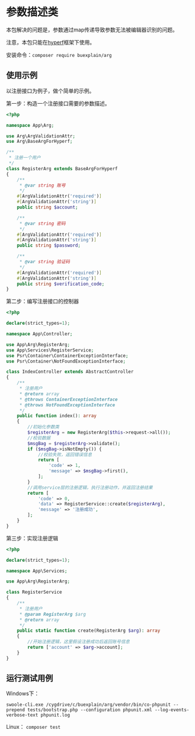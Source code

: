 # 参数描述类

本包解决的问题是，参数通过map传递导致参数无法被编辑器识别的问题。

注意，本包只能在[hyperf](https://github.com/hyperf/hyperf)框架下使用。

安装命令：`composer require buexplain/arg`

## 使用示例
以注册接口为例子，做个简单的示例。

第一步：构造一个注册接口需要的参数描述。

```php
<?php

namespace App\Arg;

use Arg\ArgValidationAttr;
use Arg\BaseArgForHyperf;

/**
 * 注册一个用户
 */
class RegisterArg extends BaseArgForHyperf
{
    /**
     * @var string 账号
     */
    #[ArgValidationAttr('required')]
    #[ArgValidationAttr('string')]
    public string $account;

    /**
     * @var string 密码
     */
    #[ArgValidationAttr('required')]
    #[ArgValidationAttr('string')]
    public string $password;

    /**
     * @var string 验证码
     */
    #[ArgValidationAttr('required')]
    #[ArgValidationAttr('string')]
    public string $verification_code;
}
```

第二步：编写注册接口的控制器
```php
<?php

declare(strict_types=1);

namespace App\Controller;

use App\Arg\RegisterArg;
use App\Services\RegisterService;
use Psr\Container\ContainerExceptionInterface;
use Psr\Container\NotFoundExceptionInterface;

class IndexController extends AbstractController
{
    /**
     * 注册用户
     * @return array
     * @throws ContainerExceptionInterface
     * @throws NotFoundExceptionInterface
     */
    public function index(): array
    {
        //初始化参数类
        $registerArg = new RegisterArg($this->request->all());
        //校验数据
        $msgBag = $registerArg->validate();
        if ($msgBag->isNotEmpty()) {
            //校验失败，返回错误信息
            return [
                'code' => 1,
                'message' => $msgBag->first(),
            ];
        }
        //调用service层的注册逻辑，执行注册动作，并返回注册结果
        return [
            'code' => 0,
            'data' => RegisterService::create($registerArg),
            'message' => '注册成功',
        ];
    }
}
```

第三步：实现注册逻辑
```php
<?php

declare(strict_types=1);

namespace App\Services;

use App\Arg\RegisterArg;

class RegisterService
{
    /**
     * 注册用户
     * @param RegisterArg $arg
     * @return array
     */
    public static function create(RegisterArg $arg): array
    {
        //开始注册逻辑，这里假设注册成功后返回账号信息
        return ['account' => $arg->account];
    }
}
```


## 运行测试用例

Windows下：

`swoole-cli.exe /cygdrive/c/buexplain/arg/vendor/bin/co-phpunit --prepend tests/bootstrap.php --configuration phpunit.xml --log-events-verbose-text phpunit.log`

Linux：
`composer test`

